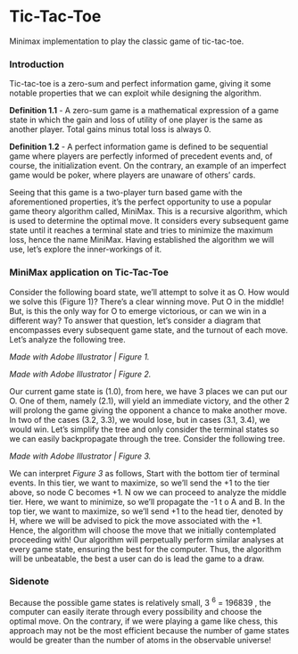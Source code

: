 # Tic-Tac-Toe
Minimax implementation to play the classic game of tic-tac-toe.

### Introduction

Tic-tac-toe is a zero-sum and perfect information game, giving it some notable properties that we can exploit while designing the algorithm.

**Definition 1.1**​ ​- A zero-sum game is a mathematical expression of a game state in which the gain and loss of utility of one player is the same as another player. Total gains minus total loss is always 0.

**Definition 1.2**​ ​- A perfect information game is defined to be sequential game where players are perfectly informed of precedent events and, of course, the initialization event. On the contrary, an example of an imperfect game would be poker, where players are unaware of others’ cards.

Seeing that this game is a two-player turn based game with the aforementioned properties, it’s the perfect opportunity to use a popular game theory algorithm called, MiniMax. This is a recursive algorithm, which is used to determine the optimal move. It considers every subsequent game state until it reaches a terminal state and tries to minimize the maximum loss, hence the name MiniMax. Having established the algorithm we will use, let’s explore the inner-workings of it.

### MiniMax application on Tic-Tac-Toe

Consider the following board state, we’ll attempt to solve it as O.
How would we solve this (​Figure 1​)? There’s a clear winning move. Put O in the middle! But, is this the only way for O to emerge victorious, or can we win in a different way? To answer that question, let’s consider a diagram that encompasses every subsequent game state, and the turnout of each move. Let’s analyze the following tree.

*Made with Adobe Illustrator | Figure 1.*

*Made with Adobe Illustrator | Figure 2.*
   
Our current game state is (​1.0​), from here, we have 3 places we can put our O. One of them, namely (​2.1​), will yield an immediate victory, and the other 2 will prolong the game giving the opponent a chance to make another move. In two of the cases (​3.2​,​ 3.3​), we would lose, but in cases (​3.1​,​ 3.4​), we would win.
Let’s simplify the tree and only consider the terminal states so we can easily backpropagate through the tree. Consider the following tree.

*Made with Adobe Illustrator | Figure 3.*

We can interpret *Figure 3* as follows,
Start with the bottom tier of terminal events. In this tier, we want to maximize, so we’ll send the ​+1​ to the tier above, so node ​C​ becomes ​+1​.​ N​ ow we can proceed to analyze the middle tier. Here, we want to minimize, so we’ll propagate the ​-1​ t​ o ​A​ and ​B​. In the top tier, we want to maximize, so we’ll send ​+1 ​to the head tier, denoted by ​H​, where we will be advised to pick the move associated with the ​+1​.
Hence, the algorithm will choose the move that we initially contemplated proceeding with! Our algorithm will perpetually perform similar analyses at every game state, ensuring the best for the computer. Thus, the algorithm will be unbeatable, the best a user can do is lead the game to a draw.

### Sidenote
Because the possible game states is relatively small, 3 <sup>6</sup> = 196839 , the computer can easily iterate through every possibility and choose the optimal move. On the contrary, if we were playing a game like chess, this approach may not be the most efficient because the number of game states would be greater than the number of atoms in the observable universe!
   
